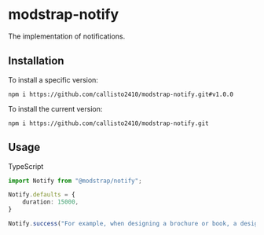 # modstrap-notify

The implementation of notifications.

## Installation

To install a specific version:
```shell script
npm i https://github.com/callisto2410/modstrap-notify.git#v1.0.0
```

To install the current version:
```shell script
npm i https://github.com/callisto2410/modstrap-notify.git
```

## Usage

TypeScript
```ts
import Notify from "@modstrap/notify";

Notify.defaults = {
    duration: 15000,
}

Notify.success("For example, when designing a brochure or book, a designer ...");
```
